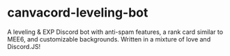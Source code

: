 # canvacord-leveling-bot
A leveling &amp; EXP Discord bot with anti-spam features, a rank card similar to MEE6, and customizable backgrounds. Written in a mixture of love and Discord.JS!
